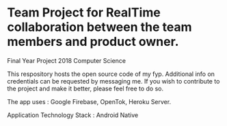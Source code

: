 # Team Project for RealTime collaboration between the team members and product owner.
Final Year Project 2018
Computer Science

This respository hosts the open source code of my fyp. Additional info on credentials can be requested by messaging me.
If you wish to contribute to the project and make it better, please feel free to do so.

The app uses :
  Google Firebase,
  OpenTok,
  Heroku Server.

Application Technology Stack : 
Android Native
